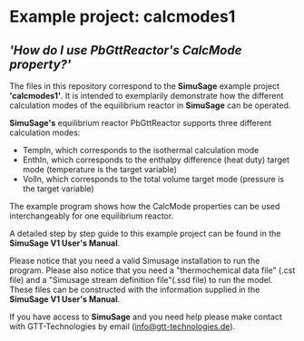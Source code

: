 # Example project: calcmodes1 
## _'How do I use PbGttReactor\'s CalcMode property?'_

The files in this repository correspond to the __SimuSage__ example project __\'calcmodes1\'__. It is intended to exemplarily demonstrate how the different calculation modes of the equilibrium reactor in __SimuSage__ can be operated.  

__SimuSage\'s__ equilibrium reactor PbGttReactor supports three different calculation modes:
- TempIn, which corresponds to the isothermal calculation mode
- EnthIn, which corresponds to the enthalpy difference (heat duty) target mode (temperature is the target variable) 
- VolIn, which corresponds to the total volume target mode (pressure is the target variable)

The example program shows how the CalcMode properties can be used interchangeably for one equilibrium reactor. 

A detailed step by step guide to this example project can be found in the __SimuSage V1 User\'s Manual__.  

Please notice that you need a valid Simusage installation to run the program. Please also notice that you need a "thermochemical data file" (.cst file) and a "Simusage stream definition file"(.ssd file) to run the model. These files can be constructed with the information supplied in the __SimuSage V1 User\'s Manual__.

If you have access to __SimuSage__ and you need help please make contact with GTT-Technologies by email (info@gtt-technologies.de).
